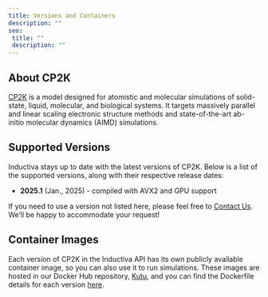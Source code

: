 ```yaml
---
title: Versions and Containers
description: ""
seo:
 title: ""
 description: ""
---
```


## About CP2K
[CP2K](https://www.cp2k.org/about) is a model designed for atomistic and molecular simulations of solid-state, liquid, molecular, and biological systems. It targets massively parallel and linear scaling electronic structure methods and state-of-the-art ab-initio molecular dynamics (AIMD) simulations.

## Supported Versions
Inductiva stays up to date with the latest versions of CP2K. Below is a list of the supported versions, along with their respective release dates:

- **2025.1** (Jan., 2025) - compiled with AVX2 and GPU support

If you need to use a version not listed here, please feel free to [Contact Us](mailto:support@inductiva.ai).
We’ll be happy to accommodate your request!

## Container Images
Each version of CP2K in the Inductiva API has its own publicly available container image, 
so you can also use it to run simulations. These images are hosted in our Docker Hub repository, 
[Kutu](https://hub.docker.com/r/inductiva/kutu/tags?name=cp2k), and you can find the 
Dockerfile details for each version [here](https://github.com/inductiva/kutu/tree/main/simulators/cp2k).
